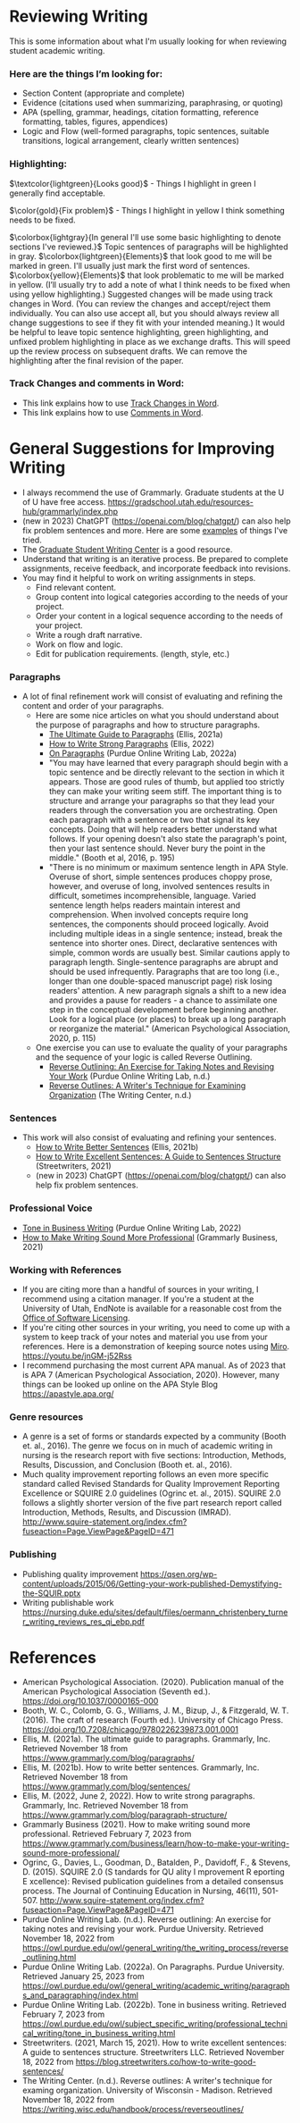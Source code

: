 # Reviewing Writing

This is some information about what I'm usually looking for when reviewing student academic writing.

### Here are the things I’m looking for: 

* Section Content (appropriate and complete)
* Evidence (citations used when summarizing, paraphrasing, or quoting)
* APA (spelling, grammar, headings, citation formatting, reference formatting, tables, figures, appendices)
* Logic and Flow (well-formed paragraphs, topic sentences, suitable transitions, logical arrangement, clearly written sentences)

### Highlighting:

$\textcolor{lightgreen}{Looks good}$ - Things I highlight in green I generally find acceptable.

$\color{gold}{Fix problem}$ - Things I highlight in yellow I think something needs to be fixed.

$\colorbox{lightgray}{In general I'll use some basic highlighting to denote sections I've reviewed.}$ Topic sentences of paragraphs will be highlighted in gray. $\colorbox{lightgreen}{Elements}$ that look good to me will be marked in green. I'll usually just mark the first word of sentences. $\colorbox{yellow}{Elements}$ that look problematic to me will be marked in yellow. (I’ll usually try to add a note of what I think needs to be fixed when using yellow highlighting.) Suggested changes will be made using track changes in Word. (You can review the changes and accept/reject them individually. You can also use accept all, but you should always review all change suggestions to see if they fit with your intended meaning.) It would be helpful to leave topic sentence highlighting, green highlighting, and unfixed problem highlighting in place as we exchange drafts. This will speed up the review process on subsequent drafts. We can remove the highlighting after the final revision of the paper.

### Track Changes and comments in Word:

* This link explains how to use [Track Changes in Word](https://support.microsoft.com/en-us/office/track-changes-in-word-197ba630-0f5f-4a8e-9a77-3712475e806a).
* This link explains how to use [Comments in Word](https://support.microsoft.com/en-us/office/insert-or-delete-a-comment-8d3f868a-867e-4df2-8c68-bf96671641e2).

# General Suggestions for Improving Writing

* I always recommend the use of Grammarly. Graduate students at the U of U have free access. https://gradschool.utah.edu/resources-hub/grammarly/index.php 
* (new in 2023) ChatGPT (https://openai.com/blog/chatgpt/) can also help fix problem sentences and more. Here are some [examples](https://github.com/cmcntsh/UseChatGPtEdit) of things I've tried.
* The [Graduate Student Writing Center](https://writingcenter.utah.edu/) is a good resource.
* Understand that writing is an iterative process. Be prepared to complete assignments, receive feedback, and incorporate feedback into revisions.
* You may find it helpful to work on writing assignments in steps.
  * Find relevant content.
  * Group content into logical categories according to the needs of your project.
  * Order your content in a logical sequence according to the needs of your project.
  * Write a rough draft narrative.
  * Work on flow and logic.
  * Edit for publication requirements. (length, style, etc.)

### Paragraphs

* A lot of final refinement work will consist of evaluating and refining the content and order of your paragraphs.
  * Here are some nice articles on what you should understand about the purpose of paragraphs and how to structure paragraphs.
    * [The Ultimate Guide to Paragraphs](https://www.grammarly.com/blog/paragraphs/) (Ellis, 2021a)
    * [How to Write Strong Paragraphs](https://www.grammarly.com/blog/paragraph-structure/) (Ellis, 2022)
    * [On Paragraphs](https://owl.purdue.edu/owl/general_writing/academic_writing/paragraphs_and_paragraphing/index.html) (Purdue Online Writing Lab, 2022a)
    * "You may have learned that every paragraph should begin with a topic sentence and be directly relevant to the section in which it appears. Those are good rules of thumb, but applied too strictly they can make your writing seem stiff. The important thing is to structure and arrange your paragraphs so that they lead your readers through the conversation you are orchestrating. Open each paragraph with a sentence or two that signal its key concepts. Doing that will help readers better understand what follows. If your opening doesn't also state the paragraph's point, then your last sentence should. Never bury the point in the middle." (Booth et al, 2016, p. 195)
    * "There is no minimum or maximum sentence length in APA Style. Overuse of short, simple sentences produces choppy prose, however, and overuse of long, involved sentences results in difficult, sometimes incomprehensible, language. Varied sentence length helps readers maintain interest and comprehension. When involved concepts require long sentences, the components should proceed logically. Avoid including multiple ideas in a single sentence; instead, break the sentence into shorter ones. Direct, declarative sentences with simple, common words are usually best.
Similar cautions apply to paragraph length. Single-sentence paragraphs are abrupt and should be used infrequently. Paragraphs that are too long (i.e., longer than one double-spaced manuscript page) risk losing readers' attention. A new paragraph signals a shift to a new idea and provides a pause for readers - a chance to assimilate one step in the conceptual development before beginning another. Look for a logical place (or places) to break up a long paragraph or reorganize the material." (American Psychological Association, 2020, p. 115)
  * One exercise you can use to evaluate the quality of your paragraphs and the sequence of your logic is called Reverse Outlining.
    * [Reverse Outlining: An Exercise for Taking Notes and Revising Your Work](https://owl.purdue.edu/owl/general_writing/the_writing_process/reverse_outlining.html) (Purdue Online Writing Lab, n.d.)
    * [Reverse Outlines: A Writer's Technique for Examining Organization](https://writing.wisc.edu/handbook/process/reverseoutlines/) (The Writing Center, n.d.)
    
### Sentences
    
* This work will also consist of evaluating and refining your sentences.
  * [How to Write Better Sentences](https://www.grammarly.com/blog/sentences/) (Ellis, 2021b)
  * [How to Write Excellent Sentences: A Guide to Sentences Structure](https://blog.streetwriters.co/how-to-write-good-sentences/) (Streetwriters, 2021)
  * (new in 2023) ChatGPT (https://openai.com/blog/chatgpt/) can also help fix problem sentences.
    
### Professional Voice

* [Tone in Business Writing](https://owl.purdue.edu/owl/subject_specific_writing/professional_technical_writing/tone_in_business_writing.html) (Purdue Online Writing Lab, 2022)
* [How to Make Writing Sound More Professional](https://www.grammarly.com/business/learn/how-to-make-your-writing-sound-more-professional/) (Grammarly Business, 2021)

### Working with References

* If you are citing more than a handful of sources in your writing, I recommend using a citation manager. If you're a student at the University of Utah, EndNote is available for a reasonable cost from the [Office of Software Licensing](https://software-catalog.app.utah.edu/product/1076).
* If you're citing other sources in your writing, you need to come up with a system to keep track of your notes and material you use from your references. Here is a demonstration of keeping source notes using [Miro](https://miro.com/). https://youtu.be/jnGM-j52Rss
* I recommend purchasing the most current APA manual. As of 2023 that is APA 7 (American Psychological Association, 2020). However, many things can be looked up online on the APA Style Blog https://apastyle.apa.org/

### Genre resources

* A genre is a set of forms or standards expected by a community (Booth et. al., 2016). The genre we focus on in much of academic writing in nursing is the research report with five sections: Introduction, Methods, Results, Discussion, and Conclusion (Booth et. al., 2016).
* Much quality improvement reporting follows an even more specific standard called Revised Standards for Quality Improvement Reporting Excellence or SQUIRE 2.0 guidelines (Ogrinc et. al., 2015). SQUIRE 2.0 follows a slightly shorter version of the five part research report called Introduction, Methods, Results, and Discussion (IMRAD). http://www.squire-statement.org/index.cfm?fuseaction=Page.ViewPage&PageID=471

### Publishing

* Publishing quality improvement https://qsen.org/wp-content/uploads/2015/06/Getting-your-work-published-Demystifying-the-SQUIR.pptx
* Writing publishable work https://nursing.duke.edu/sites/default/files/oermann_christenbery_turner_writing_reviews_res_qi_ebp.pdf

# References

* American Psychological Association. (2020). Publication manual of the American Psychological Association (Seventh ed.). https://doi.org/10.1037/0000165-000 
* Booth, W. C., Colomb, G. G., Williams, J. M., Bizup, J., & Fitzgerald, W. T. (2016). The craft of research (Fourth ed.). University of Chicago Press. https://doi.org/10.7208/chicago/9780226239873.001.0001
* Ellis, M. (2021a). The ultimate guide to paragraphs. Grammarly, Inc. Retrieved November 18 from https://www.grammarly.com/blog/paragraphs/
* Ellis, M. (2021b). How to write better sentences. Grammarly, Inc. Retrieved November 18 from https://www.grammarly.com/blog/sentences/
* Ellis, M. (2022, June 2, 2022). How to write strong paragraphs. Grammarly, Inc. Retrieved November 18 from https://www.grammarly.com/blog/paragraph-structure/
* Grammarly Business (2021). How to make writing sound more professional. Retrieved February 7, 2023 from https://www.grammarly.com/business/learn/how-to-make-your-writing-sound-more-professional/
* Ogrinc, G., Davies, L., Goodman, D., Batalden, P., Davidoff, F., & Stevens, D. (2015). SQUIRE 2.0 (S tandards for QU ality I mprovement R eporting E xcellence): Revised publication guidelines from a detailed consensus process. The Journal of Continuing Education in Nursing, 46(11), 501-507. http://www.squire-statement.org/index.cfm?fuseaction=Page.ViewPage&PageID=471 
* Purdue Online Writing Lab. (n.d.). Reverse outlining: An exercise for taking notes and revising your work. Purdue University. Retrieved November 18, 2022 from https://owl.purdue.edu/owl/general_writing/the_writing_process/reverse_outlining.html
* Purdue Online Writing Lab. (2022a). On Paragraphs. Purdue University. Retrieved January 25, 2023 from https://owl.purdue.edu/owl/general_writing/academic_writing/paragraphs_and_paragraphing/index.html
* Purdue Online Writing Lab. (2022b). Tone in business writing. Retrieved February 7, 2023 from https://owl.purdue.edu/owl/subject_specific_writing/professional_technical_writing/tone_in_business_writing.html
* Streetwriters. (2021, March 15, 2021). How to write excellent sentences: A guide to sentences structure. Streetwriters LLC. Retrieved November 18, 2022 from https://blog.streetwriters.co/how-to-write-good-sentences/
* The Writing Center. (n.d.). Reverse outlines: A writer's technique for examing organization. University of Wisconsin - Madison. Retrieved November 18, 2022 from https://writing.wisc.edu/handbook/process/reverseoutlines/ 
